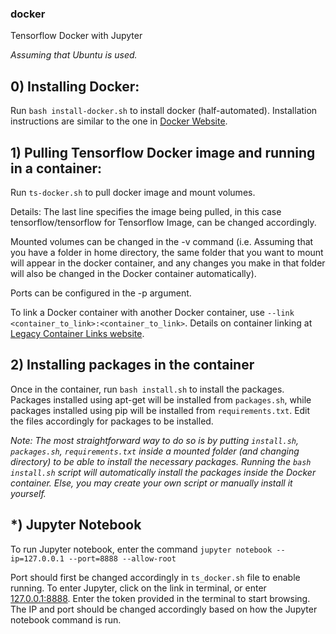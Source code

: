 ### docker
Tensorflow Docker with Jupyter

*Assuming that Ubuntu is used.*

## 0) Installing Docker:
Run `bash install-docker.sh` to install docker (half-automated). Installation instructions are similar to the one in [Docker Website](https://docs.docker.com/engine/install/ubuntu/).

## 1) Pulling Tensorflow Docker image and running in a container:
Run `ts-docker.sh` to pull docker image and mount volumes. 

Details:
The last line specifies the image being pulled, in this case tensorflow/tensorflow for Tensorflow Image, can be changed accordingly. 

Mounted volumes can be changed in the -v command (i.e. Assuming that you have a folder in home directory, the same folder that you want to mount will appear in the docker container, and any changes you make in that folder will also be changed in the Docker container automatically). 

Ports can be configured in the -p argument. 

To link a Docker container with another Docker container, use `--link <container_to_link>:<container_to_link>`. Details on container linking at [Legacy Container Links website](https://docs.docker.com/network/links/).

## 2) Installing packages in the container
Once in the container, run `bash install.sh` to install the packages. Packages installed using apt-get will be installed from `packages.sh`, while packages installed using pip will be installed from `requirements.txt`. Edit the files accordingly for packages to be installed.

*Note: The most straightforward way to do so is by putting `install.sh`, `packages.sh`, `requirements.txt` inside a mounted folder (and changing directory) to be able to install the necessary packages. Running the `bash install.sh` script will automatically install the packages inside the Docker container. Else, you may create your own script or manually install it yourself.*

## \*) Jupyter Notebook
To run Jupyter notebook, enter the command
`jupyter notebook --ip=127.0.0.1 --port=8888 --allow-root`

Port should first be changed accordingly in `ts_docker.sh` file to enable running. To enter Jupyter, click on the link in terminal, or enter [127.0.0.1:8888](127.0.0.1:8888). Enter the token provided in the terminal to start browsing. The IP and port should be changed accordingly based on how the Jupyter notebook command is run.
